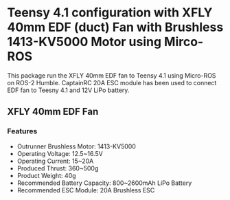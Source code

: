 # Teensy 4.1 configuration with XFLY 40mm EDF (duct) Fan with Brushless 1413-KV5000 Motor using Mirco-ROS 
This package run the XFLY 40mm EDF fan to Teensy 4.1 using Micro-ROS on ROS-2 Humble. CaptainRC 20A ESC module has been used to connect EDF fan to Teesny 4.1 and 12V LiPo battery. 

## XFLY 40mm EDF Fan 
### Features 
- Outrunner Brushless Motor:    1413-KV5000
- Operating Voltage:            12.5~16.5V
- Operating Current:            15~20A
- Produced Thrust:              360~500g
- Product Weight:               40g
- Recommended Battery Capacity: 800~2600mAh LiPo Battery
- Recommended ESC Module:       20A Brushless ESC
